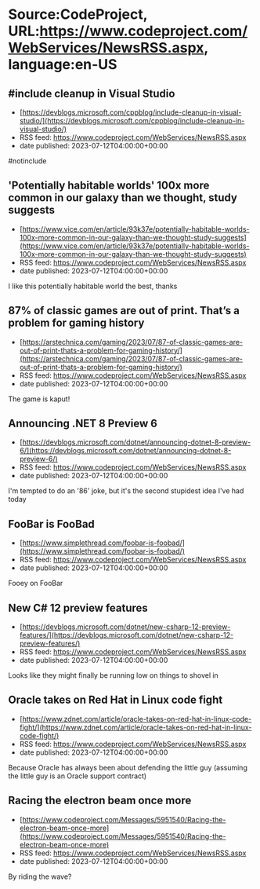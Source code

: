 # Source:CodeProject, URL:https://www.codeproject.com/WebServices/NewsRSS.aspx, language:en-US

## #include cleanup in Visual Studio
 - [https://devblogs.microsoft.com/cppblog/include-cleanup-in-visual-studio/](https://devblogs.microsoft.com/cppblog/include-cleanup-in-visual-studio/)
 - RSS feed: https://www.codeproject.com/WebServices/NewsRSS.aspx
 - date published: 2023-07-12T04:00:00+00:00

#notinclude

## 'Potentially habitable worlds' 100x more common in our galaxy than we thought, study suggests
 - [https://www.vice.com/en/article/93k37e/potentially-habitable-worlds-100x-more-common-in-our-galaxy-than-we-thought-study-suggests](https://www.vice.com/en/article/93k37e/potentially-habitable-worlds-100x-more-common-in-our-galaxy-than-we-thought-study-suggests)
 - RSS feed: https://www.codeproject.com/WebServices/NewsRSS.aspx
 - date published: 2023-07-12T04:00:00+00:00

I like this potentially habitable world the best, thanks

## 87% of classic games are out of print. That’s a problem for gaming history
 - [https://arstechnica.com/gaming/2023/07/87-of-classic-games-are-out-of-print-thats-a-problem-for-gaming-history/](https://arstechnica.com/gaming/2023/07/87-of-classic-games-are-out-of-print-thats-a-problem-for-gaming-history/)
 - RSS feed: https://www.codeproject.com/WebServices/NewsRSS.aspx
 - date published: 2023-07-12T04:00:00+00:00

The game is kaput!

## Announcing .NET 8 Preview 6
 - [https://devblogs.microsoft.com/dotnet/announcing-dotnet-8-preview-6/](https://devblogs.microsoft.com/dotnet/announcing-dotnet-8-preview-6/)
 - RSS feed: https://www.codeproject.com/WebServices/NewsRSS.aspx
 - date published: 2023-07-12T04:00:00+00:00

I'm tempted to do an '86' joke, but it's the second stupidest idea I've had today

## FooBar is FooBad
 - [https://www.simplethread.com/foobar-is-foobad/](https://www.simplethread.com/foobar-is-foobad/)
 - RSS feed: https://www.codeproject.com/WebServices/NewsRSS.aspx
 - date published: 2023-07-12T04:00:00+00:00

Fooey on FooBar

## New C# 12 preview features
 - [https://devblogs.microsoft.com/dotnet/new-csharp-12-preview-features/](https://devblogs.microsoft.com/dotnet/new-csharp-12-preview-features/)
 - RSS feed: https://www.codeproject.com/WebServices/NewsRSS.aspx
 - date published: 2023-07-12T04:00:00+00:00

Looks like they might finally be running low on things to shovel in

## Oracle takes on Red Hat in Linux code fight
 - [https://www.zdnet.com/article/oracle-takes-on-red-hat-in-linux-code-fight/](https://www.zdnet.com/article/oracle-takes-on-red-hat-in-linux-code-fight/)
 - RSS feed: https://www.codeproject.com/WebServices/NewsRSS.aspx
 - date published: 2023-07-12T04:00:00+00:00

Because Oracle has always been about defending the little guy (assuming the little guy is an Oracle support contract)

## Racing the electron beam once more
 - [https://www.codeproject.com/Messages/5951540/Racing-the-electron-beam-once-more](https://www.codeproject.com/Messages/5951540/Racing-the-electron-beam-once-more)
 - RSS feed: https://www.codeproject.com/WebServices/NewsRSS.aspx
 - date published: 2023-07-12T04:00:00+00:00

By riding the wave?

